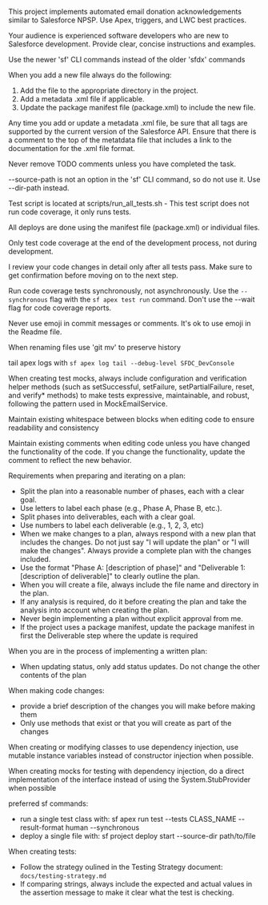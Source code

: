 <!-- Use this file to provide workspace-specific custom instructions to Copilot. For more details, visit https://code.visualstudio.com/docs/copilot/copilot-customization#_use-a-githubcopilotinstructionsmd-file -->

This project implements automated email donation acknowledgements similar to Salesforce NPSP. Use Apex, triggers, and LWC best practices.

Your audience is experienced software developers who are new to Salesforce development. Provide clear, concise instructions and examples.

Use the newer 'sf' CLI commands instead of the older 'sfdx' commands

When you add a new file always do the following:

1. Add the file to the appropriate directory in the project.
1. Add a metadata .xml file if applicable.
1. Update the package manifest file (package.xml) to include the new file.

Any time you add or update a metadata .xml file, be sure that all tags are supported by the current version of the Salesforce API. Ensure that there is a comment to the top of the metatdata file that includes a link to the documentation for the .xml file format.

Never remove TODO comments unless you have completed the task.

--source-path is not an option in the 'sf' CLI command, so do not use it. Use --dir-path instead.

Test script is located at scripts/run_all_tests.sh - This test script does not run code coverage, it only runs tests.

All deploys are done using the manifest file (package.xml) or individual files.

Only test code coverage at the end of the development process, not during development.

I review your code changes in detail only after all tests pass. Make sure to get confirmation before moving on to the next step.

Run code coverage tests synchronously, not asynchronously. Use the `--synchronous` flag with the `sf apex test run` command. Don't use the --wait flag for code coverage reports.

Never use emoji in commit messages or comments. It's ok to use emoji in the Readme file.

When renaming files use 'git mv' to preserve history

tail apex logs with `sf apex log tail --debug-level SFDC_DevConsole`

When creating test mocks, always include configuration and verification helper methods (such as setSuccessful, setFailure, setPartialFailure, reset, and verify\* methods) to make tests expressive, maintainable, and robust, following the pattern used in MockEmailService.

Maintain existing whitespace between blocks when editing code to ensure readability and consistency

Maintain existing comments when editing code unless you have changed the functionality of the code. If you change the functionality, update the comment to reflect the new behavior.

Requirements when preparing and iterating on a plan:

- Split the plan into a reasonable number of phases, each with a clear goal.
- Use letters to label each phase (e.g., Phase A, Phase B, etc.).
- Split phases into deliverables, each with a clear goal.
- Use numbers to label each deliverable (e.g., 1, 2, 3, etc)
- When we make changes to a plan, always respond with a new plan that includes the changes. Do not just say "I will update the plan" or "I will make the changes". Always provide a complete plan with the changes included.
- Use the format "Phase A: [description of phase]" and "Deliverable 1: [description of deliverable]" to clearly outline the plan.
- When you will create a file, always include the file name and directory in the plan.
- If any analysis is required, do it before creating the plan and take the analysis into account when creating the plan.
- Never begin implementing a plan without explicit approval from me.
- If the project uses a package manifest, update the package manifest in first the Deliverable step where the update is required

When you are in the process of implementing a written plan:

- When updating status, only add status updates. Do not change the other contents of the plan

When making code changes:

- provide a brief description of the changes you will make before making them
- Only use methods that exist or that you will create as part of the changes

When creating or modifying classes to use dependency injection, use mutable instance variables instead of constructor injection when possible.

When creating mocks for testing with dependency injection, do a direct implementation of the interface instead of using the System.StubProvider when possible

preferred sf commands:

- run a single test class with: sf apex run test --tests CLASS_NAME --result-format human --synchronous
- deploy a single file with: sf project deploy start --source-dir path/to/file

When creating tests:

- Follow the strategy oulined in the Testing Strategy document: `docs/testing-strategy.md`
- If comparing strings, always include the expected and actual values in the assertion message to make it clear what the test is checking.
